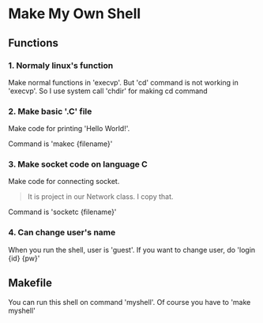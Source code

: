 # Make My Own Shell

## Functions

### 1. Normaly linux's function
 Make normal functions in 'execvp'. But 'cd' command is not working in 'execvp'. So I use system call 'chdir' for making cd command  
### 2. Make basic '.C' file
 Make code for printing 'Hello World!'.

 Command is 'makec {filename}'
### 3. Make socket code on language C
 Make code for connecting socket.
 > It is project in our Network class. I copy that.
 
 Command is 'socketc {filename}'
### 4. Can change user's name
 When you run the shell, user is 'guest'. If you want to change user, do 'login {id} {pw}'



## Makefile
You can run this shell on command 'myshell'.
Of course you have to 'make myshell'
